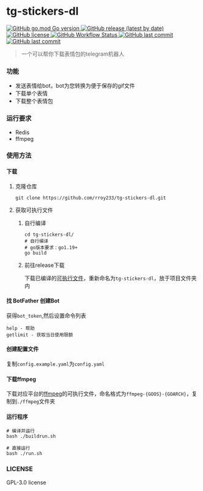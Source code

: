 # tg-stickers-dl
<p>
   <a href="https://github.com/rroy233/tg-stickers-dl">
      <img alt="GitHub go.mod Go version" src="https://img.shields.io/github/go-mod/go-version/rroy233/tg-stickers-dl?style=flat-square">
   </a>
   <a href="https://github.com/rroy233/tg-stickers-dl/releases">
      <img alt="GitHub release (latest by date)" src="https://img.shields.io/github/v/release/rroy233/tg-stickers-dl?style=flat-square">
   </a>
   <a href="https://github.com/rroy233/tg-stickers-dl/blob/main/LICENSE">
      <img alt="GitHub license" src="https://img.shields.io/github/license/rroy233/tg-stickers-dl?style=flat-square">
   </a>
   <a href="https://github.com/rroy233/tg-stickers-dl">
      <img alt="GitHub Workflow Status" src="https://img.shields.io/github/actions/workflow/status/rroy233/tg-stickers-dl/go?style=flat-square">
   </a>
   <a href="https://github.com/rroy233/tg-stickers-dl/commits/main">
      <img alt="GitHub last commit" src="https://img.shields.io/github/last-commit/rroy233/tg-stickers-dl?style=flat-square">
   </a>
    <a href="https://t.me/stickers_download_bot">
      <img alt="GitHub last commit" src="https://img.shields.io/badge/demo-%40stickers__download__bot-green?style=flat-square">
   </a>
</p>

> 一个可以帮你下载表情包的telegram机器人

### 功能

* 发送表情给bot，bot为您转换为便于保存的gif文件
* 下载单个表情
* 下载整个表情包

### 运行要求

- Redis
- ffmpeg

### 使用方法

#### 下载

1. 克隆仓库

   ```shell
   git clone https://github.com/rroy233/tg-stickers-dl.git
   ```

2. 获取可执行文件

    1. 自行编译

       ```shell
       cd tg-stickers-dl/
       # 自行编译
       # go版本要求：go1.19+
       go build
       ```
       
    2. 前往release下载

       下载已编译的[可执行文件](https://github.com/rroy233/tg-stickers-dl/releases)，重新命名为`tg-stickers-dl`，放于项目文件夹内

#### 找 BotFather 创建Bot

获得`bot_token`,然后设置命令列表

```
help - 帮助
getlimit - 获取当日使用限额
```

#### 创建配置文件

复制`config.example.yaml`为`config.yaml`

#### 下载ffmpeg

下载对应平台的[ffmpeg](https://ffmpeg.org/)的可执行文件，命名格式为`ffmpeg-{GOOS}-{GOARCH}`，复制到`./ffmpeg`文件夹

#### 运行程序

```shell
# 编译并运行
bash ./buildrun.sh 

# 直接运行
bash ./run.sh 
```

### LICENSE
GPL-3.0 license